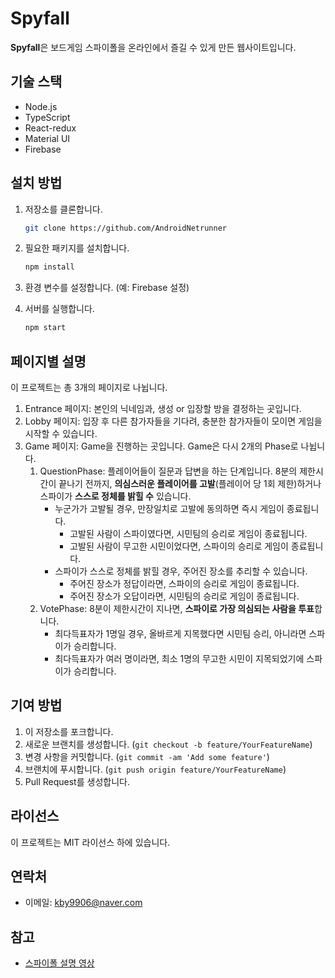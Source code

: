 # Spyfall

**Spyfall**은 보드게임 스파이폴을 온라인에서 즐길 수 있게 만든 웹사이트입니다.

## 기술 스택

- Node.js
- TypeScript
- React-redux
- Material UI
- Firebase

## 설치 방법

1. 저장소를 클론합니다.
   ```bash
   git clone https://github.com/AndroidNetrunner
   ```

2. 필요한 패키지를 설치합니다.
   ```bash
   npm install
   ```

3. 환경 변수를 설정합니다. (예: Firebase 설정)

4. 서버를 실행합니다.
   ```bash
   npm start
   ```

## 페이지별 설명

이 프로젝트는 총 3개의 페이지로 나뉩니다.

1. Entrance 페이지: 본인의 닉네임과, 생성 or 입장할 방을 결정하는 곳입니다.
2. Lobby 페이지: 입장 후 다른 참가자들을 기다려, 충분한 참가자들이 모이면 게임을 시작할 수 있습니다.
3. Game 페이지: Game을 진행하는 곳입니다. Game은 다시 2개의 Phase로 나뉩니다.
    1. QuestionPhase: 플레이어들이 질문과 답변을 하는 단계입니다. 8분의 제한시간이 끝나기 전까지, **의심스러운 플레이어를 고발**(플레이어 당 1회 제한)하거나 스파이가 **스스로 정체를 밝힐 수** 있습니다.
        - 누군가가 고발될 경우, 만장일치로 고발에 동의하면 즉시 게임이 종료됩니다.
            - 고발된 사람이 스파이였다면, 시민팀의 승리로 게임이 종료됩니다.
            - 고발된 사람이 무고한 시민이었다면, 스파이의 승리로 게임이 종료됩니다.
        - 스파이가 스스로 정체를 밝힐 경우, 주어진 장소를 추리할 수 있습니다.
            - 주어진 장소가 정답이라면, 스파이의 승리로 게임이 종료됩니다.
            - 주어진 장소가 오답이라면, 시민팀의 승리로 게임이 종료됩니다. 
    2. VotePhase: 8분이 제한시간이 지나면, **스파이로 가장 의심되는 사람을 투표**합니다.
        - 최다득표자가 1명일 경우, 올바르게 지목했다면 시민팀 승리, 아니라면 스파이가 승리합니다.
        - 최다득표자가 여러 명이라면, 최소 1명의 무고한 시민이 지목되었기에 스파이가 승리합니다.

## 기여 방법

1. 이 저장소를 포크합니다.
2. 새로운 브랜치를 생성합니다. (`git checkout -b feature/YourFeatureName`)
3. 변경 사항을 커밋합니다. (`git commit -am 'Add some feature'`)
4. 브랜치에 푸시합니다. (`git push origin feature/YourFeatureName`)
5. Pull Request를 생성합니다.

## 라이선스

이 프로젝트는 MIT 라이선스 하에 있습니다.

## 연락처

- 이메일: kby9906@naver.com

## 참고

- [스파이폴 설명 영상](https://www.youtube.com/watch?v=vXh1SLF3c_M)

